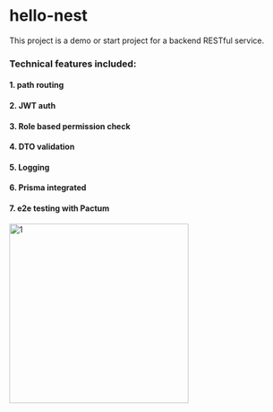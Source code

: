 # hello-nest

This project is a demo or start project for a backend RESTful service.

### Technical features included:

#### 1. path routing

#### 2. JWT auth

#### 3. Role based permission check

#### 4. DTO validation

#### 5. Logging

#### 6. Prisma integrated

#### 7. e2e testing with Pactum

<img width="320" alt="1" src="https://user-images.githubusercontent.com/17090820/211584331-07043061-c34b-443b-83a7-7bed61789c9c.png">
